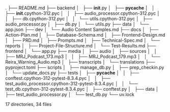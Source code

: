 .
├── README.md
├── backend
│   ├── __init__.py
│   ├── __pycache__
│   │   ├── __init__.cpython-312.pyc
│   │   ├── audio_processor.cpython-312.pyc
│   │   ├── db.cpython-312.pyc
│   │   └── utils.cpython-312.pyc
│   ├── audio_processor.py
│   ├── db.py
│   └── utils.py
├── data
│   └── app.json
├── dev
│   └── Audio Content Samples.md
├── docs
│   ├── Action-Plan.md
│   ├── Database-Schema.md
│   ├── Frontend-Design.md
│   ├── PRD.md
│   ├── Prompts.md
│   ├── Technical-Spec.md
│   └── reports
│       ├── Project-File-Structure.md
│       └── Test-Results.md
├── frontend
│   └── app.py
├── media
│   ├── audio
│   ├── sources
│   │   ├── MRJ_Podcast_173.mp3
│   │   ├── MRJ_Podcast_179.mp3
│   │   └── Reira_Warning_Audio.mp3
│   ├── transcripts
│   └── translations
├── pyproject.toml
├── scripts
│   ├── manage_db.py
│   ├── prep_checkin.py
│   └── update_docs.py
├── tests
│   ├── __pycache__
│   │   ├── conftest.cpython-312-pytest-8.3.4.pyc
│   │   ├── test_audio_processor.cpython-312-pytest-8.3.4.pyc
│   │   └── test_db.cpython-312-pytest-8.3.4.pyc
│   ├── conftest.py
│   ├── data
│   ├── test_audio_processor.py
│   └── test_db.py
└── uv.lock

17 directories, 34 files
